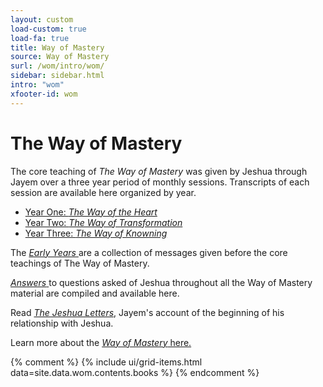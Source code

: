 ```yaml
---
layout: custom
load-custom: true
load-fa: true
title: Way of Mastery
source: Way of Mastery
surl: /wom/intro/wom/
sidebar: sidebar.html
intro: "wom"
xfooter-id: wom
---
```


<div markdown="1" class="container content">

# The Way of Mastery

The core teaching of *The Way of Mastery* was given by Jeshua through
Jayem over a three year period of monthly sessions. Transcripts of each
session are available here organized by year.

- [ Year One: *The Way of the Heart* ](/wom/intro/woh/)
- [ Year Two: *The Way of Transformation* ](/wom/intro/wot/)
- [ Year Three: *The Way of Knowning* ](/wom/intro/wok/)

The [ *Early Years* ](/wom/intro/early/) are a collection of messages
given before the core teachings of The Way of Mastery.

[ *Answers* ](/wom/intro/questions/) to questions asked of Jeshua
throughout all the Way of Mastery material are compiled and available
here.

Read [*The Jeshua Letters*](/wom/intro/tjl/), Jayem's account of the
beginning of his relationship with Jeshua.

Learn more about the [ *Way of Mastery* here.](https://wayofmastery.com)

</div>

{% comment %}
{% include ui/grid-items.html data=site.data.wom.contents.books %}
{% endcomment %}

